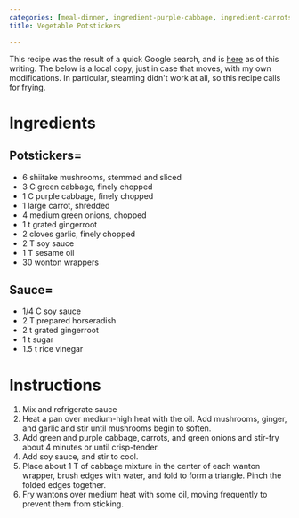 ```yaml
---
categories: [meal-dinner, ingredient-purple-cabbage, ingredient-carrots, ingredient-mushrooms]
title: Vegetable Potstickers

---
```

This recipe was the result of a quick Google search, and is [here](http://www.24hourfitness.com/html/nutrition/recipes/appetizer/finger/veg_dumplings/) as of this writing.  The below is a local copy, just in case that moves, with my own modifications.  In particular, steaming didn't work at all, so this recipe calls for frying.

# Ingredients

## Potstickers=

* 6 shiitake mushrooms, stemmed and sliced
* 3 C green cabbage, finely chopped
* 1 C purple cabbage, finely chopped
* 1 large carrot, shredded
* 4 medium green onions, chopped
* 1 t grated gingerroot
* 2 cloves garlic, finely chopped
* 2 T soy sauce
* 1 T sesame oil
* 30 wonton wrappers

## Sauce=

* 1/4 C soy sauce
* 2 T prepared horseradish
* 2 t grated gingerroot
* 1 t sugar
* 1.5 t rice vinegar

# Instructions

 1. Mix and refrigerate sauce
 1. Heat a pan over medium-high heat with the oil. Add mushrooms, ginger, and garlic and stir until mushrooms begin to soften.  
 1. Add green and purple cabbage, carrots, and green onions and stir-fry about 4 minutes or until crisp-tender. 
 1. Add soy sauce, and stir to cool.
 1. Place about 1 T of cabbage mixture in the center of each wanton wrapper, brush edges with water, and fold to form a triangle.  Pinch the folded edges together.
 1. Fry wantons over medium heat with some oil, moving frequently to prevent them from sticking.
